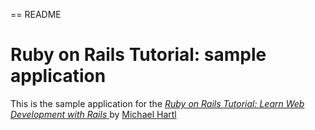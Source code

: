 == README

# Ruby on Rails Tutorial: sample application

This is the sample application for the
[*Ruby on Rails Tutorial: Learn Web Development with Rails* ](http://railstutorial.org/) by [Michael Hartl](http://www.michaelheartl.com)

